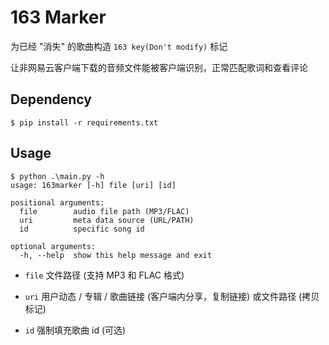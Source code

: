 # 163 Marker

为已经 "消失" 的歌曲构造 `163 key(Don't modify)` 标记

让非网易云客户端下载的音频文件能被客户端识别，正常匹配歌词和查看评论

## Dependency

```
$ pip install -r requirements.txt
```

## Usage

```
$ python .\main.py -h
usage: 163marker [-h] file [uri] [id]

positional arguments:
  file        audio file path (MP3/FLAC)
  uri         meta data source (URL/PATH)
  id          specific song id

optional arguments:
  -h, --help  show this help message and exit
```

- `file` 文件路径 (支持 MP3 和 FLAC 格式)

- `uri` 用户动态 / 专辑 / 歌曲链接 (客户端内分享，复制链接) 或文件路径 (拷贝标记)

- `id` 强制填充歌曲 id (可选)